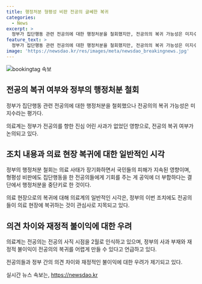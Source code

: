 ```yaml
---
title: 행정처분 형평성 비판 전공의 글쎄한 복귀
categories:
  - News
excerpt: >
  정부가 집단행동 관련 전공의에 대한 행정처분을 철회했지만, 전공의의 복귀 가능성은 미지수다. 정부의 행정처분 철회는 의료 사태가 장기화하면서 국민들의 피해가 지속된 영향을 고려한 것이며, 의료계는 전공의의 복귀 여부를 주목하고 있다. 이에 대해 정부는 수련 공백을 최소화하고 전문의 자격 취득을 지연시키지 않도록 노력한다고 밝혔으며, 의료 현장에 복귀하는 전공의들의 행동을 지켜보는 상황이다.
feature_text: >
  정부가 집단행동 관련 전공의에 대한 행정처분을 철회했지만, 전공의의 복귀 가능성은 미지수다. 정부의 행정처분 철회는 의료 사태가 장기화하면서 국민들의 피해가 지속된 영향을 고려한 것이며, 의료계는 전공의의 복귀 여부를 주목하고 있다. 이에 대해 정부는 수련 공백을 최소화하고 전문의 자격 취득을 지연시키지 않도록 노력한다고 밝혔으며, 의료 현장에 복귀하는 전공의들의 행동을 지켜보는 상황이다.
image: 'https://newsdao.kr/res/images/meta/newsdao_breakingnews.jpg'
---
```


<p><img src="https://newsdao.kr/res/images/meta/newsdao_breakingnews.jpg" alt="bookingtag 속보" /></p>

<h2 data-ke-size="size26">전공의 복귀 여부와 정부의 행정처분 철회</h2>

<p data-ke-size="size16">정부가 집단행동 관련 전공의에 대한 행정처분을 철회했으나 전공의의 복귀 가능성은 미지수라는 평가다.</p>

<p>의료계는 정부가 전공의를 향한 진심 어린 사과가 없었던 영향으로, 전공의 복귀 여부가 논의되고 있다. </p>

<h2 data-ke-size="size26">조치 내용과 의료 현장 복귀에 대한 일반적인 시각</h2>

<p data-ke-size="size16">정부의 행정처분 철회는 의료 사태가 장기화하면서 국민들의 피해가 지속된 영향이며, 형평성 비판에도 집단행동을 한 전공의들에게 기회를 주는 게 공익에 더 부합하다는 결단에서 행정처분을 중단키로 한 것이다.</p>

<p>의료 현장으로의 복귀에 대해 의료계의 일반적인 시각은, 정부의 이번 조치에도 전공의들이 의료 현장에 복귀하는 것이 관심사로 지목되고 있다.</p>

<h2 data-ke-size="size26">의견 차이와 재정적 불이익에 대한 우려</h2>

<p data-ke-size="size16">의료계는 전공의는 전공의 사직 시점을 2월로 인식하고 있으며, 정부의 사과 부재와 재정적 불이익이 전공의의 복귀를 어렵게 만들 수 있다고 언급하고 있다.</p>

<p>전공의들과 정부 간의 의견 차이와 재정적인 불이익에 대한 우려가 제기되고 있다. </p>
실시간 뉴스 속보는, <a href="https://newsdao.kr" rel="dofollow">https://newsdao.kr</a>


